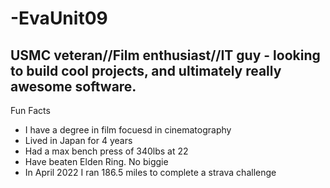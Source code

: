 <h1>-EvaUnit09</h1>

<h2>USMC veteran//Film enthusiast//IT guy - looking to build cool projects, and ultimately really awesome software.</h2>

Fun Facts
<ul>
<li>I have a degree in film focuesd in cinematography </li>
<li>Lived in Japan for 4 years</li>
<li>Had a max bench press of 340lbs at 22</li>
<li>Have beaten Elden Ring. No biggie</li>
<li>In April 2022 I ran 186.5 miles to complete a strava challenge</li>
</ul>

<!---
EvaUnit09/EvaUnit09 is a ✨ special ✨ repository because its `README.md` (this file) appears on your GitHub profile.
You can click the Preview link to take a look at your changes.
--->
